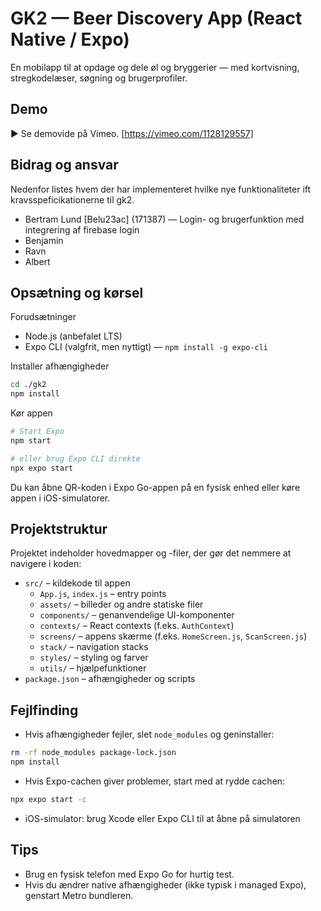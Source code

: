 # GK2 — Beer Discovery App (React Native / Expo)

En mobilapp til at opdage og dele øl og bryggerier — med kortvisning, stregkodelæser, søgning og brugerprofiler.

## Demo

▶️ Se demovide på Vimeo. [https://vimeo.com/1128129557]

## Bidrag og ansvar

Nedenfor listes hvem der har implementeret hvilke nye funktionaliteter ift kravsspeficikationerne til gk2.

- Bertram Lund [Belu23ac] (171387) — Login- og brugerfunktion med integrering af firebase login  
- Benjamin
- Ravn
- Albert

## Opsætning og kørsel

Forudsætninger

- Node.js (anbefalet LTS)
- Expo CLI (valgfrit, men nyttigt) — `npm install -g expo-cli`

Installer afhængigheder

```bash
cd ./gk2
npm install
```

Kør appen

```bash
# Start Expo
npm start

# eller brug Expo CLI direkte
npx expo start
```

Du kan åbne QR-koden i Expo Go-appen på en fysisk enhed eller køre appen i iOS-simulatorer.

## Projektstruktur

Projektet indeholder hovedmapper og -filer, der gør det nemmere at navigere i koden:

- `src/` – kildekode til appen
	- `App.js`, `index.js` – entry points
	- `assets/` – billeder og andre statiske filer
	- `components/` – genanvendelige UI-komponenter
	- `contexts/` – React contexts (f.eks. `AuthContext`)
	- `screens/` – appens skærme (f.eks. `HomeScreen.js`, `ScanScreen.js`)
	- `stack/` – navigation stacks
	- `styles/` – styling og farver
	- `utils/` – hjælpefunktioner
- `package.json` – afhængigheder og scripts

## Fejlfinding

- Hvis afhængigheder fejler, slet `node_modules` og geninstaller:

```bash
rm -rf node_modules package-lock.json
npm install
```

- Hvis Expo-cachen giver problemer, start med at rydde cachen:

```bash
npx expo start -c
```

- iOS-simulator: brug Xcode eller Expo CLI til at åbne på simulatoren

## Tips

- Brug en fysisk telefon med Expo Go for hurtig test.
- Hvis du ændrer native afhængigheder (ikke typisk i managed Expo), genstart Metro bundleren.